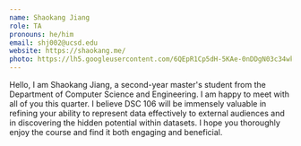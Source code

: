 ```yaml
---
name: Shaokang Jiang
role: TA
pronouns: he/him
email: shj002@ucsd.edu
website: https://shaokang.me/
photo: https://lh5.googleusercontent.com/6QEpR1Cp5dH-5KAe-0nDDgN03c34wkTKmNpAzSa7XqpHgGwgoSPp4VLRu3TzUgGhtVCzDQ29rDr9mMKjbHj1lhNd7IQZBp8zErIM14E48uK4MsYQCRDGeJmDdJylCd5qQA=w1280
---
```


Hello, I am Shaokang Jiang, a second-year master's student from the Department of Computer Science and Engineering. I am happy to meet with all of you this quarter. I believe DSC 106 will be immensely valuable in refining your ability to represent data effectively to external audiences and in discovering the hidden potential within datasets. I hope you thoroughly enjoy the course and find it both engaging and beneficial.